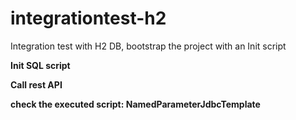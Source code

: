 # integrationtest-h2
Integration test with H2 DB, bootstrap the project with an Init script

**Init SQL script**

**Call rest API**

**check the executed script: NamedParameterJdbcTemplate**
